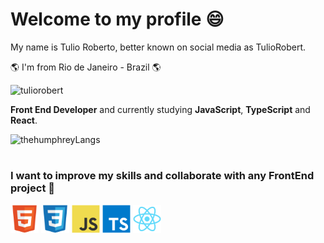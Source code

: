 # Welcome to my profile 😄
My name is Tulio Roberto, better known on social media as TulioRobert.

🌎 I'm from Rio de Janeiro - Brazil 🌎

<img src="https://media.discordapp.net/attachments/849663110935347250/872314427511308338/94258137_3785246861550080_5019258271421169664_n.png?width=676&height=676" alt="tuliorobert" width="400">
 
**Front End Developer** and currently studying **JavaScript**, **TypeScript** and **React**.

<img  src="https://github-readme-stats.vercel.app/api/top-langs/?username=tuliorobert&layout=compact&langs_count=6"  alt="thehumphreyLangs"/>

#

### I want to improve my skills and collaborate with any FrontEnd project 🥰
<div style="display: block;">
<img src="https://github.com/devicons/devicon/blob/master/icons/html5/html5-original.svg" alt="html5" width="45">
<img src="https://github.com/devicons/devicon/blob/master/icons/css3/css3-original.svg" alt="css3" width="45">
<img src="https://github.com/devicons/devicon/blob/master/icons/javascript/javascript-original.svg" alt="javascript" width="45">
<img src="https://github.com/devicons/devicon/blob/master/icons/typescript/typescript-original.svg" alt="typescript" width="45">
<img src="https://github.com/devicons/devicon/blob/master/icons/react/react-original.svg" alt="react" width="45">
</div>
